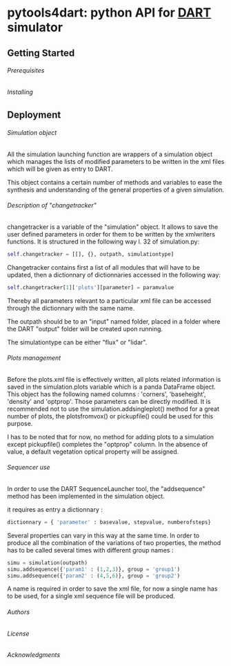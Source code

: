 # pytools4dart: python API for [DART](http://www.cesbio.ups-tlse.fr/dart/index.php#/) simulator

## Getting Started

###### Prerequisites

###### Installing

## Deployment

###### Simulation object

All the simulation launching function are wrappers of a simulation object
which manages the lists of modified parameters to be written in the xml files
which will be given as entry to DART.

This object contains a certain number of methods and variables to ease 
the synthesis and understanding of the general properties of a given 
simulation.

###### Description of "changetracker"

changetracker is a variable of the "simulation" object. It allows to save the
user defined parameters in order for them to be written by the xmlwriters
functions. 
It is structured in the following way l. 32 of simulation.py: 

```python
self.changetracker = [[], {}, outpath, simulationtype]
```

Changetracker contains first a list of all modules that will have to be
updated, then a dictionnary of dictionnaries accessed in the following way: 

```python
self.changetracker[1]['plots'][parameter] = paramvalue
```

Thereby all parameters relevant to a particular xml file can be accessed 
through the dictionnary with the same name.

The outpath should be to an "input" named folder, placed in a folder where
the DART "output" folder will be created upon running.

The simulationtype can be either "flux" or "lidar".

###### Plots management

Before the plots.xml file is effectively written, all plots related information
is saved in the simulation.plots variable which is a panda DataFrame object.
This object has the following named columns : 'corners', 'baseheight', 
'density' and 'optprop'.
Those parameters can be directly modified.
It is recommended not to use the simulation.addsingleplot() method for a great
number of plots, the plotsfromvox() or pickupfile() could be used for this 
purpose.

I has to be noted that for now, no method for adding plots to a simulation
except pickupfile() completes the "optprop" column.
In the absence of value, a default vegetation optical property will be 
assigned.

###### Sequencer use

In order to use the DART SequenceLauncher tool, the "addsequence" method
has been implemented in the simulation object.

it requires as entry a dictionnary :

```python 
dictionnary = { 'parameter' : basevalue, stepvalue, numberofsteps}
```

Several properties can vary in this way at the same time.
In order to produce all the combination of the variations of two properties,
the method has to be called several times with different group names : 

```python
simu = simulation(outpath)
simu.addsequence({'param1' : (1,2,3)}, group = 'group1')
simu.addsequence({'param2' : (4,5,6)}, group = 'group2')
```

A name is required in order to save the xml file, for now a single name
has to be used, for a single xml sequence file will be produced.


###### Authors


###### License


###### Acknowledgments
